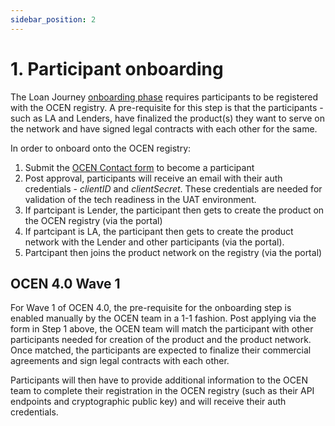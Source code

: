 ```yaml
---
sidebar_position: 2
---
```

# 1. Participant onboarding
The Loan Journey [onboarding phase](../9-loan_journey/2-onboarding.md) requires participants to be registered with the OCEN registry. A pre-requisite for this step is that the participants - such as LA and Lenders, have finalized the product(s) they want to serve on the network and have signed legal contracts with each other for the same.

In order to onboard onto the OCEN registry:

1. Submit the [OCEN Contact form](https://ocen.dev/contact) to become a participant
2. Post approval, participants will receive an email with their auth credentials - *clientID* and *clientSecret*. These credentials are needed for validation of the tech readiness in the UAT environment.
3. If partcipant is Lender, the participant then gets to create the product on the OCEN registry (via the portal)
4. If partcipant is LA, the participant then gets to create the product network with the Lender and other participants (via the portal).
5. Partcipant then joins the product network on the registry (via the portal)

## OCEN 4.0 Wave 1

For Wave 1 of OCEN 4.0, the pre-requisite for the onboarding step is enabled manually by the OCEN team in a 1-1 fashion. Post applying via the form in Step 1 above, the OCEN team will match the participant with other participants needed for creation of the product and the product network. Once matched, the participants are expected to finalize their commercial agreements and sign legal contracts with each other.

Participants will then have to provide additional information to the OCEN team to complete their registration in the OCEN registry (such as their API endpoints and cryptographic public key) and will receive their auth credentials.
